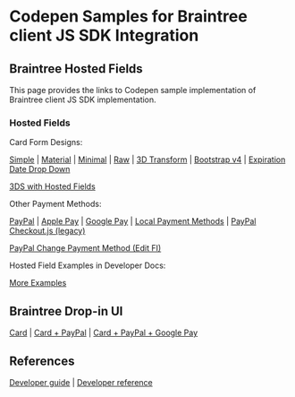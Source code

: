 # Codepen Samples for Braintree client JS SDK Integration

## Braintree Hosted Fields

This page provides the links to Codepen sample implementation of Braintree client JS SDK implementation.

### Hosted Fields

Card Form Designs:

[Simple](https://codepen.io/braintree/pen/ZWPpPG) | [Material](https://codepen.io/braintree/pen/mPgdPN) | [Minimal](https://codepen.io/braintree/pen/EKJVXp) | [Raw](https://codepen.io/braintree/pen/grQJQM) |  [3D Transform](https://codepen.io/braintree/pen/oLxqjd) | [Bootstrap v4](https://codepen.io/braintree/pen/zeamxM) | [Expiration Date Drop Down](https://codepen.io/braintree/pen/QGrXav)

[3DS with Hosted Fields](https://codepen.io/braintree/pen/ezvymm)

Other Payment Methods:

[PayPal](https://codepen.io/the_tfulton/pen/wvveGKZ) | [Apple Pay]() | [Google Pay](https://codepen.io/the_tfulton/pen/abvpeWV) | [Local Payment Methods](https://codepen.io/the_tfulton/pen/RwwERNQ) | [PayPal Checkout.js (legacy)](https://codepen.io/the_tfulton/pen/PoomRmb)

[PayPal Change Payment Method (Edit FI)](https://codepen.io/ksuralta/pen/jObBENN)

Hosted Field Examples in Developer Docs:

[More Examples](https://developers.braintreepayments.com/guides/hosted-fields/examples/javascript/v3)



## Braintree Drop-in UI

[Card]() | [Card + PayPal]() | [Card + PayPal + Google Pay]()

## References

[Developer guide](https://developers.braintreepayments.com/guides/hosted-fields/overview/javascript/v3) | [Developer reference](https://braintree.github.io/braintree-web/current/)